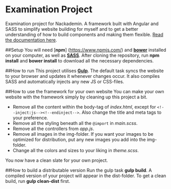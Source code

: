 # Examination Project
Examination project for Nackademin. A framework built with Angular and SASS to simplify website building for myself and to get a better understanding of how to build components and making them flexible. [Read the documentation here](http://framework.mikaelagrundin.com/).

##Setup
You will need [**npm**] (https://www.npmjs.com/) and [**bower**](http://bower.io/) installed on your computer, as well as [**SASS**](http://sass-lang.com/). After cloning the repository, run **npm install** and **bower install** to download all the necessary dependencies.

##How to run
This project utilises [**Gulp**](http://gulpjs.com/). The default task syncs the website to your browser and updates it whenever changes occur. It also compiles SASS and automatically injects any new JS or CSS-files.

##How to use the framework for your own website
You can make your own website with the framework simply by cleaning up this project a bit. 

- Remove all the content within the body-tag of *index.html*, except for ```<!--inject:js--><!--endinject-->```. Also change the title and meta tags to your preference.
- Remove all the styling beneath all the ```@import``` in *main.scss*.
- Remove all the controllers from *app.js*.
- Remove all images in the img-folder. If you want your images to be optimized for distribution, put any new images you add into the img-folder.
- Change all the colors and sizes to your liking in *theme.scss*.

You now have a clean slate for your own project.

##How to build a distributable version
Run the gulp task **gulp build**. A compiled version of your project will appear in the dist-folder. To get a clean build, run **gulp clean-dist** first.
